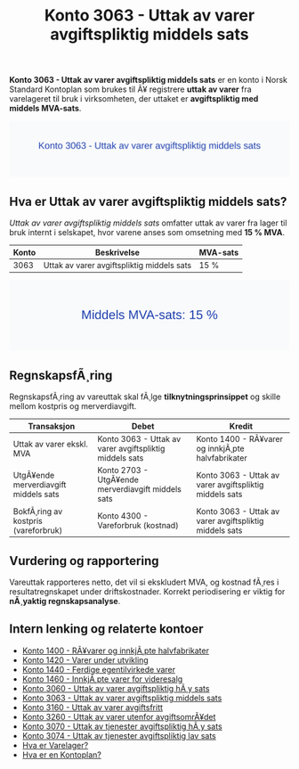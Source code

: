 ﻿---
title: "Konto 3063 - Uttak av varer avgiftspliktig middels sats"
meta_title: "3063-uttak-av-varer-avgiftspliktig-middels-sats"
meta_description: '**Konto 3063 - Uttak av varer avgiftspliktig middels sats** er en konto i Norsk Standard Kontoplan som brukes til Ã¥ registrere **uttak av varer** fra varelager...'
slug: 3063-uttak-av-varer-avgiftspliktig-middels-sats
type: blog
layout: pages/single
---

**Konto 3063 - Uttak av varer avgiftspliktig middels sats** er en konto i Norsk Standard Kontoplan som brukes til Ã¥ registrere **uttak av varer** fra varelageret til bruk i virksomheten, der uttaket er **avgiftspliktig med middels MVA-sats**.

![Illustrasjon av konto 3063 Uttak av varer avgiftspliktig middels sats](3063-uttak-av-varer-avgiftspliktig-middels-sats-image.svg)

## Hva er Uttak av varer avgiftspliktig middels sats?

*Uttak av varer avgiftspliktig middels sats* omfatter uttak av varer fra lager til bruk internt i selskapet, hvor varene anses som omsetning med **15 % MVA**.

| Konto | Beskrivelse                                             | MVA-sats |
|-------|---------------------------------------------------------|----------|
| 3063  | Uttak av varer avgiftspliktig middels sats             | 15 %     |

![Middels MVA-sats: 15 %](3063-mva-middels-sats.svg)

## RegnskapsfÃ¸ring

RegnskapsfÃ¸ring av vareuttak skal fÃ¸lge **tilknytningsprinsippet** og skille mellom kostpris og merverdiavgift.

| Transaksjon                                   | Debet                                             | Kredit                             |
|-----------------------------------------------|---------------------------------------------------|------------------------------------|
| Uttak av varer ekskl. MVA                     | Konto 3063 - Uttak av varer avgiftspliktig middels sats | Konto 1400 - RÃ¥varer og innkjÃ¸pte halvfabrikater |
| UtgÃ¥ende merverdiavgift middels sats          | Konto 2703 - UtgÃ¥ende merverdiavgift middels sats | Konto 3063 - Uttak av varer avgiftspliktig middels sats |
| BokfÃ¸ring av kostpris (vareforbruk)           | Konto 4300 - Vareforbruk (kostnad)                 | Konto 3063 - Uttak av varer avgiftspliktig middels sats |

## Vurdering og rapportering

Vareuttak rapporteres netto, det vil si ekskludert MVA, og kostnad fÃ¸res i resultatregnskapet under driftskostnader. Korrekt periodisering er viktig for **nÃ¸yaktig regnskapsanalyse**.

## Intern lenking og relaterte kontoer

* [Konto 1400 - RÃ¥varer og innkjÃ¸pte halvfabrikater](/blogs/kontoplan/1400-raavarer-og-innkjopte-halvfabrikater "Konto 1400 - RÃ¥varer og innkjÃ¸pte halvfabrikater")
* [Konto 1420 - Varer under utvikling](/blogs/kontoplan/1420-varer-under-utvikling "Konto 1420 - Varer under utvikling")
* [Konto 1440 - Ferdige egentilvirkede varer](/blogs/kontoplan/1440-ferdige-egentilvirkede-varer "Konto 1440 - Ferdige egentilvirkede varer")
* [Konto 1460 - InnkjÃ¸pte varer for videresalg](/blogs/kontoplan/1460-innkjopte-varer-for-videresalg "Konto 1460 - InnkjÃ¸pte varer for videresalg")
* [Konto 3060 - Uttak av varer avgiftspliktig hÃ¸y sats](/blogs/kontoplan/3060-uttak-av-varer-avgiftspliktig-hoy-sats "Konto 3060 - Uttak av varer avgiftspliktig hÃ¸y sats")
* [Konto 3063 - Uttak av varer avgiftspliktig middels sats](/blogs/kontoplan/3063-uttak-av-varer-avgiftspliktig-middels-sats "Konto 3063 - Uttak av varer avgiftspliktig middels sats")
* [Konto 3160 - Uttak av varer avgiftsfritt](/blogs/kontoplan/3160-uttak-av-varer-avgiftsfritt "Konto 3160 - Uttak av varer avgiftsfritt")
* [Konto 3260 - Uttak av varer utenfor avgiftsomrÃ¥det](/blogs/kontoplan/3260-uttak-av-varer-utenfor-avg-omr "Konto 3260 - Uttak av varer utenfor avgiftsomrÃ¥det")
* [Konto 3070 - Uttak av tjenester avgiftspliktig hÃ¸y sats](/blogs/kontoplan/3070-uttak-av-tjenester-avgiftspliktig-hoy-sats "Konto 3070 - Uttak av tjenester avgiftspliktig hÃ¸y sats")
* [Konto 3074 - Uttak av tjenester avgiftspliktig lav sats](/blogs/kontoplan/3074-uttak-av-tjenester-avgiftspliktig-lav-sats "Konto 3074 - Uttak av tjenester avgiftspliktig lav sats")
* [Hva er Varelager?](/blogs/regnskap/hva-er-varelager "Hva er Varelager? Komplett Guide til LagerfÃ¸ring og Verdivurdering")
* [Hva er en Kontoplan?](/blogs/regnskap/hva-er-kontoplan "Hva er en Kontoplan? Komplett Guide til Kontoplaner i Norsk Regnskap")

